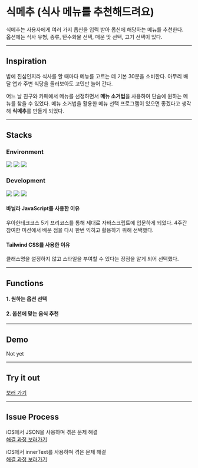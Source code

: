 # 식메추 (식사 메뉴를 추천해드려요)

식메추는 사용자에게 여러 가지 옵션을 입력 받아 옵션에 해당하는 메뉴를 추천한다.  
옵션에는 식사 유형, 종류, 탄수화물 선택, 매운 맛 선택, 고기 선택이 있다.

---

## Inspiration

밥에 진심인지라 식사를 할 때마다 메뉴를 고르는 데 기본 30분을 소비한다. 아무리 배달 앱과 주변 식당을 둘러보아도 고민만 늘어 간다.

어느 날 친구와 카페에서 메뉴를 선정하면서 **메뉴 소거법**을 사용하여 단숨에 원하는 메뉴를 찾을 수 있었다. 메뉴 소거법을 활용한 메뉴 선택 프로그램이 있으면 좋겠다고 생각해 **식메추**를 만들게 되었다.

---

## Stacks

### Environment

<img src="https://img.shields.io/badge/Visual Studio Code-007ACC?style=flat-square&logo=VisualStudioCode&logoColor=white"/>
<img src="https://img.shields.io/badge/GitHub-181717?style=flat-square&logo=GitHub&logoColor=white"/>
<img src="https://img.shields.io/badge/Figma-F24E1E?style=flat-square&logo=Figma&logoColor=white"/>

### Development

<img src="https://img.shields.io/badge/HTML5-E34F26?style=flat-square&logo=HTML5&logoColor=white"/>
<img src="https://img.shields.io/badge/Tailwind CSS-06B6D4?style=flat-square&logo=Tailwind CSS&logoColor=white"/>
<img src="https://img.shields.io/badge/JavaScript-F7DF1E?style=flat-square&logo=JavaScript&logoColor=black"/>

#### 바닐라 JavaScript를 사용한 이유

우아한테크코스 5기 프리코스를 통해 제대로 자바스크립트에 입문하게 되었다. 4주간 참여한 미션에서 배운 점을 다시 한번 익히고 활용하기 위해 선택했다.

#### Tailwind CSS를 사용한 이유

클래스명을 설정하지 않고 스타일을 부여할 수 있다는 장점을 알게 되어 선택했다.

---

## Functions

#### 1. 원하는 옵션 선택

#### 2. 옵션에 맞는 음식 추천

---

## Demo

Not yet

---

## Try it out

[보러 가기](sikmechu.vercel.app)

---

## Issue Process

iOS에서 JSON을 사용하며 겪은 문제 해결  
[해결 과정 보러가기](https://velog.io/@yeonsubaek/JavaScript-iOS%EC%97%90%EC%84%9C-JSON-%EC%82%AC%EC%9A%A9%ED%95%A0-%EB%95%8C-%EC%A3%BC%EC%9D%98%ED%95%A0-%EC%A0%90)

iOS에서 innerText를 사용하며 겪은 문제 해결  
[해결 과정 보러가기](https://velog.io/@yeonsubaek/iOS%EC%97%90%EC%84%9C-innerText-%EC%82%AC%EC%9A%A9%ED%95%A0-%EB%95%8C-%EC%A3%BC%EC%9D%98%ED%95%A0-%EC%A0%90)

